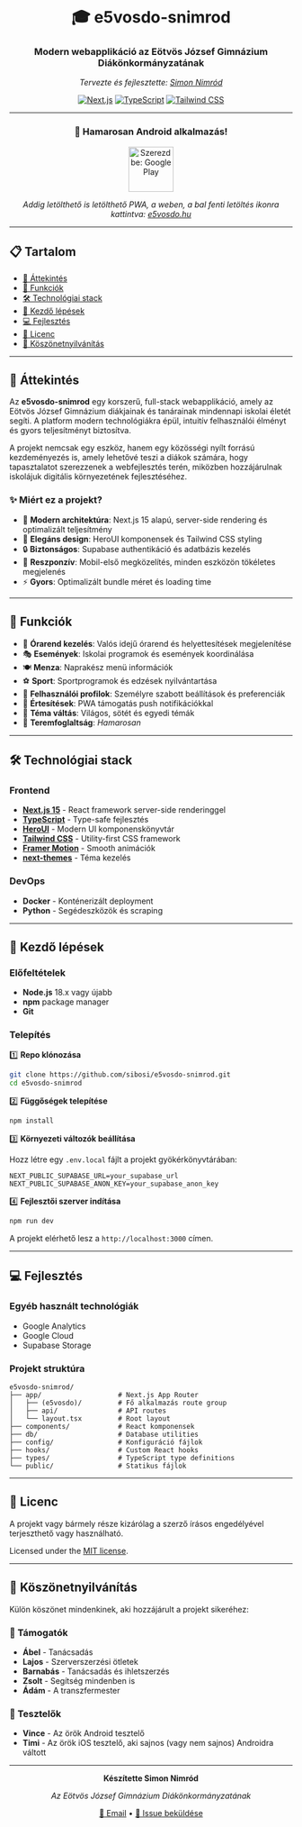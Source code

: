 <div align="center">

# 🎓 e5vosdo-snimrod

### Modern webapplikáció az Eötvös József Gimnázium Diákönkormányzatának

_Tervezte és fejlesztette: [Simon Nimród](https://www.github.com/sibosi)_

[![Next.js](https://img.shields.io/badge/Next.js-15-black?style=for-the-badge&logo=next.js)](https://nextjs.org/)
[![TypeScript](https://img.shields.io/badge/TypeScript-5.0-blue?style=for-the-badge&logo=typescript)](https://www.typescriptlang.org/)
[![Tailwind CSS](https://img.shields.io/badge/Tailwind-CSS-38B2AC?style=for-the-badge&logo=tailwind-css)](https://tailwindcss.com/)

---

### 📱 Hamarosan Android alkalmazás!

<a href="https://play.google.com/store/apps/details?id=hu.e5vosdo.snimrod">
  <img src="https://play.google.com/intl/hu_hu/badges/static/images/badges/hu_badge_web_generic.png" alt="Szerezd be: Google Play" height="80"/>
</a>

_Addig letölthető is letölthető PWA, a weben, a bal fenti letöltés ikonra kattintva: [e5vosdo.hu](https://e5vosdo.hu)_

</div>
 
---

## 📋 Tartalom

- [🎯 Áttekintés](#-áttekintés)
- [🎨 Funkciók](#-funkciók)
- [🛠️ Technológiai stack](#-technológiai-stack)
- [🚀 Kezdő lépések](#-kezdő-lépések)
- [💻 Fejlesztés](#-fejlesztés)
- [📄 Licenc](#-licenc)
- [🙏 Köszönetnyilvánítás](#-köszönetnyilvánítás)

---

## 🎯 Áttekintés

Az **e5vosdo-snimrod** egy korszerű, full-stack webapplikáció, amely az Eötvös József Gimnázium diákjainak és tanárainak mindennapi iskolai életét segíti. A platform modern technológiákra épül, intuitív felhasználói élményt és gyors teljesítményt biztosítva.

A projekt nemcsak egy eszköz, hanem egy közösségi nyílt forrású kezdeményezés is, amely lehetővé teszi a diákok számára, hogy tapasztalatot szerezzenek a webfejlesztés terén, miközben hozzájárulnak iskolájuk digitális környezetének fejlesztéséhez.

### ✨ Miért ez a projekt?

- 🚀 **Modern architektúra**: Next.js 15 alapú, server-side rendering és optimalizált teljesítmény
- 💅 **Elegáns design**: HeroUI komponensek és Tailwind CSS styling
- 🔒 **Biztonságos**: Supabase authentikáció és adatbázis kezelés
- 📱 **Reszponzív**: Mobil-első megközelítés, minden eszközön tökéletes megjelenés
- ⚡ **Gyors**: Optimalizált bundle méret és loading time

---

## 🎨 Funkciók

- 📅 **Órarend kezelés**: Valós idejű órarend és helyettesítések megjelenítése
- 🎭 **Események**: Iskolai programok és események koordinálása
- 🍽️ **Menza**: Naprakész menü információk
- ⚽ **Sport**: Sportprogramok és edzések nyilvántartása
- 👤 **Felhasználói profilok**: Személyre szabott beállítások és preferenciák
- 🔔 **Értesítések**: PWA támogatás push notifikációkkal
- 🌙 **Téma váltás**: Világos, sötét és egyedi témák
- 🏫 **Teremfoglaltság**: _Hamarosan_

---

## 🛠️ Technológiai stack

### Frontend

- **[Next.js 15](https://nextjs.org/)** - React framework server-side renderinggel
- **[TypeScript](https://www.typescriptlang.org/)** - Type-safe fejlesztés
- **[HeroUI](https://www.heroui.com/)** - Modern UI komponenskönyvtár
- **[Tailwind CSS](https://tailwindcss.com/)** - Utility-first CSS framework
- **[Framer Motion](https://www.framer.com/motion/)** - Smooth animációk
- **[next-themes](https://github.com/pacocoursey/next-themes)** - Téma kezelés

### DevOps

- **Docker** - Konténerizált deployment
- **Python** - Segédeszközök és scraping

---

## 🚀 Kezdő lépések

### Előfeltételek

- **Node.js** 18.x vagy újabb
- **npm** package manager
- **Git**

### Telepítés

1️⃣ **Repo klónozása**

```bash
git clone https://github.com/sibosi/e5vosdo-snimrod.git
cd e5vosdo-snimrod
```

2️⃣ **Függőségek telepítése**

```bash
npm install
```

3️⃣ **Környezeti változók beállítása**

Hozz létre egy `.env.local` fájlt a projekt gyökérkönyvtárában:

```env
NEXT_PUBLIC_SUPABASE_URL=your_supabase_url
NEXT_PUBLIC_SUPABASE_ANON_KEY=your_supabase_anon_key
```

4️⃣ **Fejlesztői szerver indítása**

```bash
npm run dev
```

A projekt elérhető lesz a `http://localhost:3000` címen.

---

## 💻 Fejlesztés

### Egyéb használt technológiák

- Google Analytics
- Google Cloud
- Supabase Storage

### Projekt struktúra

```
e5vosdo-snimrod/
├── app/                   # Next.js App Router
│   ├── (e5vosdo)/         # Fő alkalmazás route group
│   ├── api/               # API routes
│   └── layout.tsx         # Root layout
├── components/            # React komponensek
├── db/                    # Database utilities
├── config/                # Konfiguráció fájlok
├── hooks/                 # Custom React hooks
├── types/                 # TypeScript type definitions
└── public/                # Statikus fájlok
```

---

## 📄 Licenc

A projekt vagy bármely része kizárólag a szerző írásos engedélyével terjeszthető vagy használható.

Licensed under the [MIT license](./LICENSE).

---

## 🙏 Köszönetnyilvánítás

Külön köszönet mindenkinek, aki hozzájárult a projekt sikeréhez:

### 💪 Támogatók

- **Ábel** - Tanácsadás
- **Lajos** - Szerverszerzési ötletek
- **Barnabás** - Tanácsadás és ihletszerzés
- **Zsolt** - Segítség mindenben is
- **Ádám** - A transzfermester

### 🧪 Tesztelők

- **Vince** - Az örök Android tesztelő
- **Timi** - Az örök iOS tesztelő, aki sajnos (vagy nem sajnos) Androidra váltott

---

<div align="center">

**Készítette Simon Nimród**

_Az Eötvös József Gimnázium Diákönkormányzatának_

[📧 Email](mailto:snimrod28@gmail.com) • [🐛 Issue beküldése](https://github.com/sibosi/e5vosdo-snimrod/issues)

</div>

